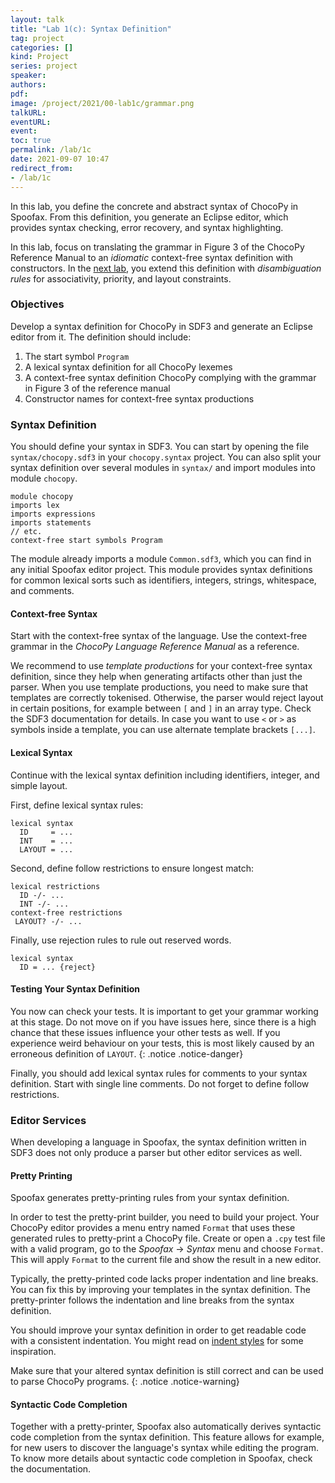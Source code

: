 ```yaml
---
layout: talk
title: "Lab 1(c): Syntax Definition"
tag: project
categories: []
kind: Project
series: project
speaker:
authors:
pdf:
image: /project/2021/00-lab1c/grammar.png
talkURL:
eventURL:
event:
toc: true
permalink: /lab/1c
date: 2021-09-07 10:47
redirect_from:
- /lab/1c
---
```


In this lab, you define the concrete and abstract syntax of ChocoPy in Spoofax.
From this definition, you generate an Eclipse editor, which provides syntax checking, error recovery, and syntax highlighting.

In this lab, focus on translating the grammar in Figure 3 of the ChocoPy Reference Manual to an _idiomatic_ context-free syntax definition with constructors.
In the [next lab](), you extend this definition with _disambiguation rules_ for associativity, priority, and layout constraints.

### Objectives

Develop a syntax definition for ChocoPy in SDF3 and generate an Eclipse editor from it.
The definition should include:

1. The start symbol `Program`
1. A lexical syntax definition for all ChocoPy lexemes
2. A context-free syntax definition ChocoPy complying with the grammar in Figure 3 of the reference manual
3. Constructor names for context-free syntax productions

### Syntax Definition

You should define your syntax in SDF3.
You can start by opening the file `syntax/chocopy.sdf3` in your `chocopy.syntax` project.
You can also split your syntax definition over several modules in `syntax/` and import modules into module `chocopy`.

```
module chocopy
imports lex
imports expressions
imports statements
// etc.
context-free start symbols Program
```

The module already imports a module `Common.sdf3`, which you can find in any initial Spoofax editor project.
This module provides syntax definitions for common lexical sorts such as identifiers, integers, strings, whitespace, and comments.

<!-- For more information on how to write SDF3 syntax definitions, also check the documentation on how to define a language in Spoofax.
{: .notice .notice-warning} -->

#### Context-free Syntax

Start with the context-free syntax of the language.
Use the context-free grammar in the *ChocoPy Language Reference Manual* as a reference.

<!-- When you define your syntax definition bottom-up, you start with sorts such as `Type` and `VarDecl`.
This allows you to run your tests frequently and check your progress. -->

We recommend to use *template productions* for your context-free syntax definition, since they help when generating artifacts other than just the parser.
When you use template productions, you need to make sure that templates are correctly tokenised.
Otherwise, the parser would reject layout in certain positions, for example between `[` and `]` in an array type.
Check the SDF3 documentation for details.
In case you want to use `<` or `>` as symbols inside a template, you can use alternate template brackets `[...]`.

#### Lexical Syntax

Continue with the lexical syntax definition including identifiers, integer, and simple layout.
<!-- The `Common` module in `syntax/Common.sdf3` already provides definitions, but these do not necessarily comply with the lexical syntax of ChocoPy. -->
<!-- You can either fix these definitions in `Common`, or define and import your own module and use `Common` only for inspiration. -->

First, define lexical syntax rules:

```
lexical syntax
  ID     = ...
  INT    = ...
  LAYOUT = ...
```

Second, define follow restrictions to ensure longest match:

```
lexical restrictions
  ID -/- ...
  INT -/- ...
context-free restrictions
 LAYOUT? -/- ...
```

Finally, use rejection rules to rule out reserved words.

```
lexical syntax
  ID = ... {reject}
```

#### Testing Your Syntax Definition

You now can check your tests.
It is important to get your grammar working at this stage. Do not move on if you have issues here, since there is a high chance that these issues influence your other tests as well.
If you experience weird behaviour on your tests, this is most likely caused by an erroneous definition of `LAYOUT`.
{: .notice .notice-danger}

Finally, you should add lexical syntax rules for comments to your syntax definition.
Start with single line comments.
Do not forget to define follow restrictions.

### Editor Services

When developing a language in Spoofax, the syntax definition written in SDF3 does not only produce a parser but other editor services as well.

#### Pretty Printing

Spoofax generates pretty-printing rules from your syntax definition.
<!-- You can find these rules in `src-gen/pp/<name>-pp.str`. -->

In order to test the pretty-print builder, you need to build your project.
Your ChocoPy editor provides a menu entry named `Format` that uses these generated rules to pretty-print a ChocoPy file.
Create or open a `.cpy` test file with a valid program, go to the *Spoofax* -> *Syntax* menu and choose `Format`.
This will apply `Format` to the current file and show the result in a new editor.

<!-- If your start symbols are not defined in the main SDF3 module, you might need to import the generated `src-gen/pp/*-pp.str` files into `trans/pp.str`.
{: .notice .notice-warning} -->

Typically, the pretty-printed code lacks proper indentation and line breaks.
You can fix this by improving your templates in the syntax definition.
The pretty-printer follows the indentation and line breaks from the syntax definition.

You should improve your syntax definition in order to get readable code with a consistent indentation.
You might read on [indent styles](http://en.wikipedia.org/wiki/Indent_style) for some inspiration.

Make sure that your altered syntax definition is still correct and can be used to parse ChocoPy programs.
{: .notice .notice-warning}

#### Syntactic Code Completion

Together with a pretty-printer, Spoofax also automatically derives syntactic code completion from the syntax definition. This feature allows for example, for new users to discover the language's syntax while editing the program. To know more details about syntactic code completion in Spoofax, check the documentation.
